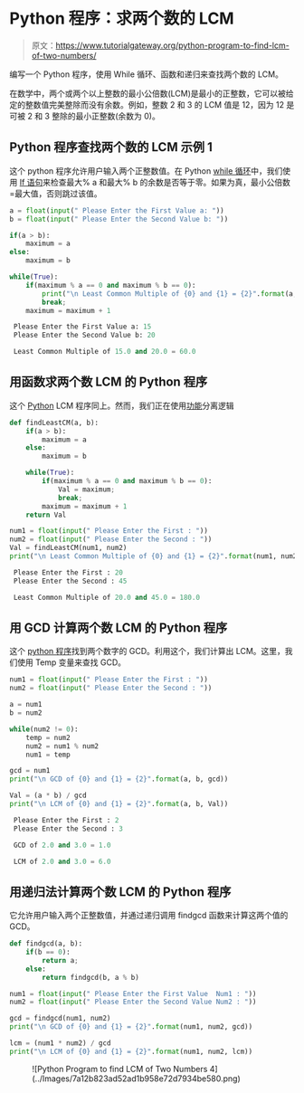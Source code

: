# Python 程序：求两个数的 LCM

> 原文：<https://www.tutorialgateway.org/python-program-to-find-lcm-of-two-numbers/>

编写一个 Python 程序，使用 While 循环、函数和递归来查找两个数的 LCM。

在数学中，两个或两个以上整数的最小公倍数(LCM)是最小的正整数，它可以被给定的整数值完美整除而没有余数。例如，整数 2 和 3 的 LCM 值是 12，因为 12 是可被 2 和 3 整除的最小正整数(余数为 0)。

## Python 程序查找两个数的 LCM 示例 1

这个 python 程序允许用户输入两个正整数值。在 Python [while 循环](https://www.tutorialgateway.org/python-while-loop/)中，我们使用 [If 语句](https://www.tutorialgateway.org/python-if-statement/)来检查最大% a 和最大% b 的余数是否等于零。如果为真，最小公倍数=最大值，否则跳过该值。

```py
a = float(input(" Please Enter the First Value a: "))
b = float(input(" Please Enter the Second Value b: "))

if(a > b):
    maximum = a
else:
    maximum = b

while(True):
    if(maximum % a == 0 and maximum % b == 0):
        print("\n Least Common Multiple of {0} and {1} = {2}".format(a, b, maximum))
        break;
    maximum = maximum + 1
```

```py
 Please Enter the First Value a: 15
 Please Enter the Second Value b: 20

 Least Common Multiple of 15.0 and 20.0 = 60.0
```

## 用函数求两个数 LCM 的 Python 程序

这个 [Python](https://www.tutorialgateway.org/python-tutorial/) LCM 程序同上。然而，我们正在使用[功能](https://www.tutorialgateway.org/functions-in-python/)分离逻辑

```py
def findLeastCM(a, b):
    if(a > b):
        maximum = a
    else:
        maximum = b

    while(True):
        if(maximum % a == 0 and maximum % b == 0):
            Val = maximum;
            break;
        maximum = maximum + 1
    return Val

num1 = float(input(" Please Enter the First : "))
num2 = float(input(" Please Enter the Second : "))
Val = findLeastCM(num1, num2)
print("\n Least Common Multiple of {0} and {1} = {2}".format(num1, num2, Val))
```

```py
 Please Enter the First : 20
 Please Enter the Second : 45

 Least Common Multiple of 20.0 and 45.0 = 180.0
```

## 用 GCD 计算两个数 LCM 的 Python 程序

这个 [python 程序](https://www.tutorialgateway.org/python-programming-examples/)找到两个数字的 GCD。利用这个，我们计算出 LCM。这里，我们使用 Temp 变量来查找 GCD。

```py
num1 = float(input(" Please Enter the First : "))
num2 = float(input(" Please Enter the Second : "))

a = num1
b = num2

while(num2 != 0):
    temp = num2
    num2 = num1 % num2
    num1 = temp

gcd = num1
print("\n GCD of {0} and {1} = {2}".format(a, b, gcd))

Val = (a * b) / gcd
print("\n LCM of {0} and {1} = {2}".format(a, b, Val))
```

```py
 Please Enter the First : 2
 Please Enter the Second : 3

 GCD of 2.0 and 3.0 = 1.0

 LCM of 2.0 and 3.0 = 6.0
```

## 用递归法计算两个数 LCM 的 Python 程序

它允许用户输入两个正整数值，并通过递归调用 findgcd 函数来计算这两个值的 GCD。

```py
def findgcd(a, b):
    if(b == 0):
        return a;
    else:
        return findgcd(b, a % b)

num1 = float(input(" Please Enter the First Value  Num1 : "))
num2 = float(input(" Please Enter the Second Value Num2 : "))

gcd = findgcd(num1, num2)
print("\n GCD of {0} and {1} = {2}".format(num1, num2, gcd))

lcm = (num1 * num2) / gcd
print("\n LCM of {0} and {1} = {2}".format(num1, num2, lcm))
```

<figure class="wp-block-image">![Python Program to find LCM of Two Numbers 4](../Images/7a12b823ad52ad1b958e72d7934be580.png)</figure>